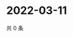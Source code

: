 # 2022-03-11

共 0 条

<!-- BEGIN WEIBO -->
<!-- 最后更新时间 Fri Mar 11 2022 16:18:08 GMT+0800 (China Standard Time) -->

<!-- END WEIBO -->
